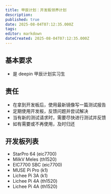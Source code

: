 ```yaml
---
title: 甲辰计划：开发板领养计划
description: 
published: true
date: 2025-08-04T07:12:35.000Z
tags: 
editor: markdown
dateCreated: 2025-08-04T07:12:35.000Z
---
```


## 基本要求

- 是 deepin 甲辰计划实习生

## 责任

- 在拿到开发板后，使用最新镜像写一篇测试报告
- 定期使用开发板，反馈问题并尝试解决
- 当有新的测试请求时，需要尽快进行测试并反馈
- 如有需要或不再使用，及时归还

## 开发板列表

- StarPro 64 (eic7700)
- MilkV Meles (th1520)
- EIC7700 SBC (eic7700)
- MUSE Pi Pro (k1)
- Lichee Pi 3A (k1)
- Lichee Pi 4A (th1520)
- Lichee Pi 4A (th1520)